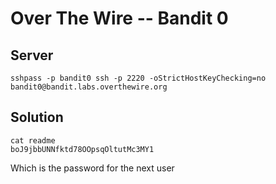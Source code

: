 # Over The Wire -- Bandit 0

## Server
```
sshpass -p bandit0 ssh -p 2220 -oStrictHostKeyChecking=no bandit0@bandit.labs.overthewire.org 
```

## Solution

```
cat readme
boJ9jbbUNNfktd78OOpsqOltutMc3MY1
```

Which is the password for the next user